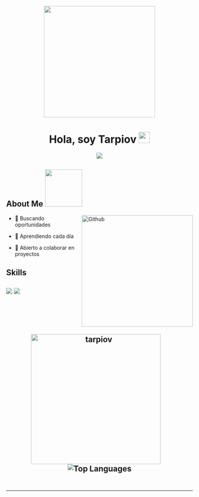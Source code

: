 <p align="center">
    <img width="300" src="https://i.giphy.com/media/v1.Y2lkPTc5MGI3NjExaXBudTJ3bzlzZG9heGFwOTlwYml2MzVqZHU4N2hyemRlenk1MXRlbiZlcD12MV9pbnRlcm5hbF9naWZfYnlfaWQmY3Q9Zw/ztpMY1t5VYWlO/giphy.gif">
</p>

<div align="center">
<h1> Hola, soy Tarpiov  <img src = "https://raw.githubusercontent.com/MartinHeinz/MartinHeinz/master/wave.gif" width = 30px> </h1>
<p align='center'>

[![](https://visitcount.itsvg.in/api?id=tarpiov&label=Profile%20Views&color=12&icon=5&pretty=false)](https://visitcount.itsvg.in)
</p>
</div>

<h2> About Me <img src = "https://media0.giphy.com/media/KDDpcKigbfFpnejZs6/giphy.gif?cid=ecf05e47oy6f4zjs8g1qoiystc56cu7r9tb8a1fe76e05oty&rid=giphy.gif" width = 100px></h2>

<img width="300px" align="right" alt="Github" src="https://i.giphy.com/media/v1.Y2lkPTc5MGI3NjExNTRsYmYwOHYzbm1zdmY2OWlicm81c25jNGNienc5MnBpeWowMW1scSZlcD12MV9pbnRlcm5hbF9naWZfYnlfaWQmY3Q9cw/VvoYXi1SfFplFXfEEG/giphy.gif"  />

- 🔭 Buscando oportunidades
  
- 🌱 Aprendiendo cada día
  
- 👯 Abierto a colaborar en proyectos
  


<h2> Skills <br> <br><img src="https://skillicons.dev/icons?i=github,git,docker,vscode,flask" />
<img src="https://skillicons.dev/icons?i=bash,python,javascript&theme=dark" />

  
<br>
<br>
  <br>
  
<div align="center">
  <!-- Estadísticas de GitHub -->
  <img src="https://github-readme-stats.vercel.app/api?username=tarpiov&show_icons=true&locale=en&theme=material-palenight" alt="tarpiov" width="350" style="margin-right: 20px; margin-top: 20px;" />
  <img src="https://github-readme-stats.vercel.app/api/top-langs/?username=tarpiov&layout=compact&theme=dracula" alt="Top Languages" />
</div>


<br>


-----

